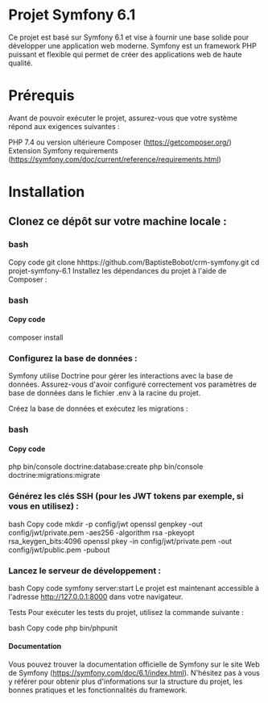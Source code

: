 # Projet Symfony 6.1
Ce projet est basé sur Symfony 6.1 et vise à fournir une base solide pour développer une application web moderne. Symfony est un framework PHP puissant et flexible qui permet de créer des applications web de haute qualité.

# Prérequis
Avant de pouvoir exécuter le projet, assurez-vous que votre système répond aux exigences suivantes :

PHP 7.4 ou version ultérieure
Composer (https://getcomposer.org/)
Extension Symfony requirements (https://symfony.com/doc/current/reference/requirements.html)
# Installation
## Clonez ce dépôt sur votre machine locale :
### bash
Copy code
git clone hhttps://github.com/BaptisteBobot/crm-symfony.git
cd projet-symfony-6.1
Installez les dépendances du projet à l'aide de Composer :
### bash
#### Copy code
composer install
### Configurez la base de données :
Symfony utilise Doctrine pour gérer les interactions avec la base de données. Assurez-vous d'avoir configuré correctement vos paramètres de base de données dans le fichier .env à la racine du projet.

Créez la base de données et exécutez les migrations :
### bash
#### Copy code
php bin/console doctrine:database:create
php bin/console doctrine:migrations:migrate
### Générez les clés SSH (pour les JWT tokens par exemple, si vous en utilisez) :
bash
Copy code
mkdir -p config/jwt
openssl genpkey -out config/jwt/private.pem -aes256 -algorithm rsa -pkeyopt rsa_keygen_bits:4096
openssl pkey -in config/jwt/private.pem -out config/jwt/public.pem -pubout
### Lancez le serveur de développement :
bash
Copy code
symfony server:start
Le projet est maintenant accessible à l'adresse http://127.0.0.1:8000 dans votre navigateur.

Tests
Pour exécuter les tests du projet, utilisez la commande suivante :

bash
Copy code
php bin/phpunit
#### Documentation
Vous pouvez trouver la documentation officielle de Symfony sur le site Web de Symfony (https://symfony.com/doc/6.1/index.html). N'hésitez pas à vous y référer pour obtenir plus d'informations sur la structure du projet, les bonnes pratiques et les fonctionnalités du framework.







